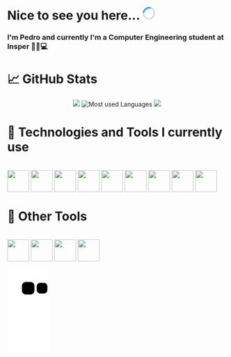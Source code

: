 # Nice to see you here... <img src=load.gif width="30px" height="30px">

### I'm Pedro and currently I'm a Computer Engineering student at Insper 👨‍💻💻

# &#x1f4c8; GitHub Stats

<div align="center">
<img src="https://github-readme-stats.vercel.app/api?username=DeLucca990&include_all_commits=false&count_private=true&show_icons=true&line_height=33&theme=dark&rank_icon=github" height="200"/>
<img src="https://github-readme-stats.vercel.app/api/top-langs/?username=DeLucca990&layout=compact&hide,html&count_private=true&langs_count=6&theme=dark" alt="Most used Languages" height="200"/>
<img src="https://github-readme-streak-stats.herokuapp.com/?user=DeLucca990&count_private=true&theme=dark"  height="175"/>
</div>

# 🤖 Technologies and Tools I currently use 

<div style="display: inline_block"><br>
  <img align="center" height="50" width="50" src="https://cdn.jsdelivr.net/gh/devicons/devicon/icons/python/python-original.svg">
  <img align="center" height="50" width="50" src="https://cdn.jsdelivr.net/gh/devicons/devicon/icons/opencv/opencv-original-wordmark.svg">
  <img align="center" height="50" width="50" src="https://cdn.jsdelivr.net/gh/devicons/devicon/icons/numpy/numpy-original-wordmark.svg">
  <img align="center" height="50" width="50" src="https://cdn.jsdelivr.net/gh/devicons/devicon/icons/pandas/pandas-original-wordmark.svg">
  <img align="center" height="50" width="50" src="https://cdn.jsdelivr.net/gh/devicons/devicon/icons/javascript/javascript-original.svg">
  <img align="center" height="50" width="50" src="https://cdn.jsdelivr.net/gh/devicons/devicon/icons/html5/html5-original.svg">
  <img align="center" height="50" width="50" src="https://cdn.jsdelivr.net/gh/devicons/devicon/icons/css3/css3-original.svg">
  <img align="center" height="50" width="50" src="https://cdn.jsdelivr.net/gh/devicons/devicon/icons/react/react-original.svg">
  <img align="center" height="50" width="50" src="https://cdn.jsdelivr.net/gh/devicons/devicon/icons/java/java-original-wordmark.svg">
</div>

# 🔧 Other Tools
<div style = "display: inline_block"><br>
  <img align="center" height="50" width="50" src="https://cdn.jsdelivr.net/gh/devicons/devicon/icons/windows8/windows8-original.svg">
  <img align="center" height="50" width="50" src="https://cdn.jsdelivr.net/gh/devicons/devicon/icons/linux/linux-original.svg">
  <img align="center" height="50" width="50" src="https://cdn.jsdelivr.net/gh/devicons/devicon/icons/ubuntu/ubuntu-plain.svg">
  <img align="center" height="50" width="50" src="https://cdn.jsdelivr.net/gh/devicons/devicon/icons/vscode/vscode-original.svg">
</div>


![Snake animation](https://github.com/DeLucca990/DeLucca990/blob/output/github-contribution-grid-snake.svg)

##

